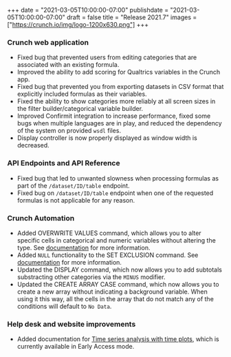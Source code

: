 +++
date = "2021-03-05T10:00:00-07:00"
publishdate = "2021-03-05T10:00:00-07:00"
draft = false
title = "Release 2021.7"
images = ["https://crunch.io/img/logo-1200x630.png"]
+++

### Crunch web application

- Fixed bug that prevented users from editing categories that are associated with an existing formula.
- Improved the ability to add scoring for Qualtrics variables in the Crunch app.
- Fixed bug that prevented you from exporting datasets in CSV format that explicitly included formulas as their variables.
- Fixed the ability to show categories more reliably at all screen sizes in the filter builder/categorical variable builder.
- Improved Confirmit integration to increase performance, fixed some bugs when multiple languages are in play, and reduced the dependency of the system on provided `wsdl` files.
- Display controller is now properly displayed as window width is decreased.

### API Endpoints and API Reference

- Fixed bug that led to unwanted slowness when processing formulas as part of the `/dataset/ID/table` endpoint.
- Fixed bug on `/dataset/ID/table` endpoint when one of the requested formulas is not applicable for any reason.

### Crunch Automation

- Added OVERWRITE VALUES command, which allows you to alter specific cells in categorical and numeric variables without altering the type. See [documentation](https://help.crunch.io/hc/en-us/articles/360057819011-OVERWRITE-VALUES-command) for more information.
- Added `NULL` functionality to the SET EXCLUSION command. See [documentation](https://help.crunch.io/hc/en-us/articles/360042038272-SET-EXCLUSION-command) for more information.
- Updated the DISPLAY command, which now allows you to add subtotals substracting other categories via the `MINUS` modifier.
- Updated the CREATE ARRAY CASE command, which now allows you to create a new array without indicating a background variable. When using it this way, all the cells in the array that do not match any of the conditions will default to `No Data`.

### Help desk and website improvements

- Added documentation for [Time series analysis with time plots](https://help.crunch.io/hc/en-us/articles/360057226852-Time-series-analysis-with-time-plots), which is currently available in Early Access mode.
